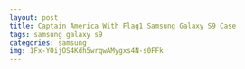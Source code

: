 ```yaml
---
layout: post
title: Captain America With Flag1 Samsung Galaxy S9 Case
tags: samsung galaxy s9
categories: samsung
img: 1Fx-YOijOS4Kdh5wrqwAMygxs4N-s0FFk
---
```

